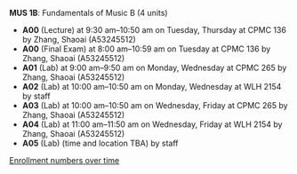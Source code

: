 **MUS 1B**: Fundamentals of Music B (4 units)

- **A00** (Lecture) at 9:30 am–10:50 am on Tuesday, Thursday at CPMC 136 by Zhang, Shaoai (A53245512)
- **A00** (Final Exam) at 8:00 am–10:59 am on Tuesday at CPMC 136 by Zhang, Shaoai (A53245512)
- **A01** (Lab) at 9:00 am–9:50 am on Monday, Wednesday at CPMC 265 by Zhang, Shaoai (A53245512)
- **A02** (Lab) at 10:00 am–10:50 am on Monday, Wednesday at WLH 2154 by staff
- **A03** (Lab) at 10:00 am–10:50 am on Wednesday, Friday at CPMC 265 by Zhang, Shaoai (A53245512)
- **A04** (Lab) at 11:00 am–11:50 am on Wednesday, Friday at WLH 2154 by Zhang, Shaoai (A53245512)
- **A05** (Lab) (time and location TBA) by staff

[Enrollment numbers over time](./MUS1B.tsv)
